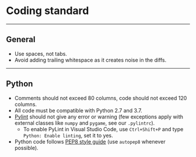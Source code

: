 # Coding standard

---
## General

  * Use spaces, not tabs.
  * Avoid adding trailing whitespace as it creates noise in the diffs.

---
## Python

  * Comments should not exceed 80 columns, code should not exceed 120 columns.
  * All code must be compatible with Python 2.7 and 3.7.
  * [Pylint][pylintlink] should not give any error or warning (few exceptions apply with external classes like `numpy` and `pygame`, see our `.pylintrc`).
    * To enable PyLint in Visual Studio Code, use `Ctrl+Shift+P` and type `Python: Enable linting`, set it to yes.
  * Python code follows [PEP8 style guide][pep8link] (use `autopep8` whenever possible).

[pylintlink]: https://www.pylint.org/
[pep8link]: https://www.python.org/dev/peps/pep-0008/